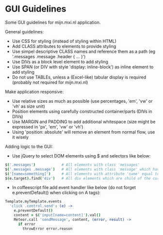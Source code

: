 # GUI Guidelines

Some GUI guidelines for mijn.mxi.nl application.

General guidelines:
* Use CSS for styling (instead of styling within HTML)
* Add CLASS attributes to elements to provide styling
* Use simpel descriptive CLASS names and reference them as a path (eg '.messages .message .header { ... }')
* Use DIVs as a block level element to add styling
* Use SPAN (or DIV with style 'display: inline-block') as inline element to add styling
* Do not use TABLEs, unless a (Excel-like) tabular display is required (probably not required for mijn.mxi.nl)

Make application responsive:
* Use relative sizes as much as possible (use percentages, 'em', 'vw' or 'vh' as size unit)
* Position elements using carefully constructed container/parts (DIVs in DIVs)
* Use MARGIN and PADDING to add additional whitespace (size might be expressed in 'px', 'em', 'vw' or 'vh')
* Using 'position: absolute' will remove an element from normal flow, use it wisely

Adding logic to the GUI:
* Use jQuery to select DOM elements using $ and selectors like below:
```CoffeeScript
$('.messages')            # All elements with class 'messages'
$('.messages .message')   # All elements with class 'message' which have a parent with class 'messages'
$('[name=something]')     # All elements with attribute 'name' equal to 'something'
$(e.target).find('div')   # All div elements which are child of the current event's target (eg in click handler)
```
* In coffeescript file add event handler like below (do not forget e.preventDefault() when clicking on A tags):
```CoffeeScript
Template.myTemplate.events
  'click .control.send': (e) ->
    e.preventDefault()
    content = $('input[name=content]').val()
    Meteor.call 'sendMessage', content, (error, result) ->
      if error
        throwError error.reason
```
